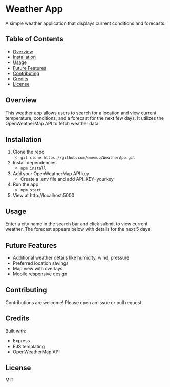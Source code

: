 
# Weather App

A simple weather application that displays current conditions and forecasts. 

## Table of Contents

- [Overview](#overview)
- [Installation](#installation) 
- [Usage](#usage)
- [Future Features](#future-features)
- [Contributing](#contributing)
- [Credits](#credits)
- [License](#license)

## Overview

This weather app allows users to search for a location and view current temperature, conditions, and a forecast for the next few days. It utilizes the OpenWeatherMap API to fetch weather data.

## Installation

1. Clone the repo
   - `git clone https://github.com/ememuo/WeatherApp.git`
2. Install dependencies
   - `npm install` 
3. Add your OpenWeatherMap API key
   - Create a .env file and add API_KEY=yourkey
4. Run the app
   - `npm start`
5. View at http://localhost:5000

## Usage

Enter a city name in the search bar and click submit to view current weather. The forecast appears below with details for the next 5 days.

## Future Features

- Additional weather details like humidity, wind, pressure
- Preferred location savings 
- Map view with overlays
- Mobile responsive design

## Contributing

Contributions are welcome! Please open an issue or pull request.

## Credits 

Built with:
- Express
- EJS templating
- OpenWeatherMap API



## License

MIT
